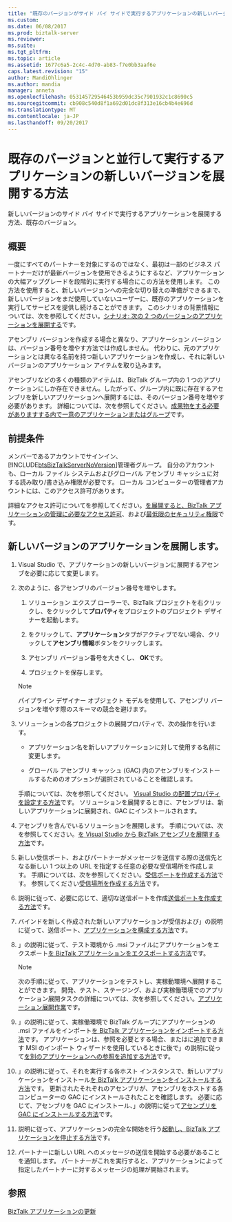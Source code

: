 ```yaml
---
title: "既存のバージョンがサイド バイ サイドで実行するアプリケーションの新しいバージョンを展開する方法 |Microsoft ドキュメント"
ms.custom: 
ms.date: 06/08/2017
ms.prod: biztalk-server
ms.reviewer: 
ms.suite: 
ms.tgt_pltfrm: 
ms.topic: article
ms.assetid: 1677c6a5-2c4c-4d70-ab83-f7e0bb3aaf6e
caps.latest.revision: "15"
author: MandiOhlinger
ms.author: mandia
manager: anneta
ms.openlocfilehash: 053145729546453b959dc35c7901932c1c8690c5
ms.sourcegitcommit: cb908c540d8f1a692d01dc8f313e16cb4b4e696d
ms.translationtype: MT
ms.contentlocale: ja-JP
ms.lasthandoff: 09/20/2017
---
```

# <a name="how-to-deploy-a-new-version-of-an-application-to-run-side-by-side-with-an-existing-version"></a>既存のバージョンと並行して実行するアプリケーションの新しいバージョンを展開する方法
新しいバージョンのサイド バイ サイドで実行するアプリケーションを展開する方法、既存のバージョン。 

## <a name="overview"></a>概要
一度にすべてのパートナーを対象にするのではなく、最初は一部のビジネス パートナーだけが最新バージョンを使用できるようにするなど、アプリケーションの大幅アップグレードを段階的に実行する場合にこの方法を使用します。 この方法を使用すると、新しいバージョンへの完全な切り替えの準備ができるまで、新しいバージョンをまだ使用していないユーザーに、既存のアプリケーションを実行してサービスを提供し続けることができます。 このシナリオの背景情報については、次を参照してください。[シナリオ: 次の 2 つのバージョンのアプリケーションを展開する](../core/scenario-deploying-two-versions-of-an-application.md)です。  
  
 アセンブリ バージョンを作成する場合と異なり、アプリケーション バージョンは、バージョン番号を増やす方法では作成しません。 代わりに、元のアプリケーションとは異なる名前を持つ新しいアプリケーションを作成し、それに新しいバージョンのアプリケーション アイテムを取り込みます。  
  
 アセンブリなどの多くの種類のアイテムは、BizTalk グループ内の 1 つのアプリケーションにしか存在できません。したがって、グループ内に既に存在するアセンブリを新しいアプリケーションへ展開するには、そのバージョン番号を増やす必要があります。 詳細については、次を参照してください。[成果物をする必要がありますする内で一意のアプリケーションまたはグループ](../core/artifacts-that-must-be-unique-in-an-application-or-group.md)です。  

## <a name="prerequisites"></a>前提条件  
メンバーであるアカウントでサインイン、[!INCLUDE[btsBizTalkServerNoVersion](../includes/btsbiztalkservernoversion-md.md)]管理者グループ。 自分のアカウントも、ローカル ファイル システムおよびグローバル アセンブリ キャッシュに対する読み取り/書き込み権限が必要です。 ローカル コンピューターの管理者アカウントには、このアクセス許可があります。  

詳細なアクセス許可についてを参照してください。[を展開すると、BizTalk アプリケーションの管理に必要なアクセス許可](../core/permissions-required-for-deploying-and-managing-a-biztalk-application.md)、および[最低限のセキュリティ権限](https://social.technet.microsoft.com/wiki/contents/articles/24590.minimum-security-rights-for-biztalk-server-2006-to-2016.aspx)です。 
  
## <a name="deploy-a-new-version-of-an-application"></a>新しいバージョンのアプリケーションを展開します。  
  
1.  Visual Studio で、アプリケーションの新しいバージョンに展開するアセンブを必要に応じて変更します。  
  
2.  次のように、各アセンブリのバージョン番号を増やします。  
  
    1.  ソリューション エクスプ ローラーで、BizTalk プロジェクトを右クリックし、をクリックして**プロパティ**をプロジェクトのプロジェクト デザイナーを起動します。  
  
    2.  をクリックして、**アプリケーション**タブがアクティブでない場合、クリックして**アセンブリ情報**ボタンをクリックします。  
  
    3.  アセンブリ バージョン番号を大きくし、 **OK**です。  
  
    4.  プロジェクトを保存します。  
  
    > [!NOTE]
    >  パイプライン デザイナー オブジェクト モデルを使用して、アセンブリ バージョンを増やす際のスキーマの競合を避けます。  
  
3.  ソリューションの各プロジェクトの展開プロパティで、次の操作を行います。  
  
    -   アプリケーション名を新しいアプリケーションに対して使用する名前に変更します。  
  
    -   グローバル アセンブリ キャッシュ (GAC) 内のアセンブリをインストールするためのオプションが選択されていることを確認します。  
  
     手順については、次を参照してください。 [Visual Studio の配置プロパティを設定する方法](../core/how-to-set-deployment-properties-in-visual-studio.md)です。 ソリューションを展開するときに、アセンブリは、新しいアプリケーションに展開され、GAC にインストールされます。  
  
4.  アセンブリを含んでいるソリューションを展開します。 手順については、次を参照してください。[を Visual Studio から BizTalk アセンブリを展開する方法](../core/how-to-deploy-a-biztalk-assembly-from-visual-studio.md)です。  
  
5.  新しい受信ポート、およびパートナーがメッセージを送信する際の送信先となる新しい 1 つ以上の URL を指定する任意の必要な受信場所を作成します。 手順については、次を参照してください。[受信ポートを作成する方法](../core/how-to-create-a-receive-port.md)です。 参照してください[受信場所を作成する方法](../core/how-to-create-a-receive-location.md)です。  
  
6.  説明に従って、必要に応じて、適切な送信ポートを作成[送信ポートを作成する方法](../core/how-to-create-a-send-port2.md)です。  
  
7.  バインドを新しく作成された新しいアプリケーションが受信および」の説明に従って、送信ポート、[アプリケーションを構成する方法](../core/how-to-configure-an-application.md)です。  
  
8.  」の説明に従って、テスト環境から .msi ファイルにアプリケーションをエクスポート[を BizTalk アプリケーションをエクスポートする方法](../core/how-to-export-a-biztalk-application.md)です。  
  
    > [!NOTE]
    >  次の手順に従って、アプリケーションをテストし、実稼動環境へ展開することができます。 開発、テスト、ステージング、および実稼働環境でのアプリケーション展開タスクの詳細については、次を参照してください。[アプリケーション展開作業](../core/application-deployment-tasks.md)です。  
  
9. 」の説明に従って、実稼働環境で BizTalk グループにアプリケーションの .msi ファイルをインポート[を BizTalk アプリケーションをインポートする方法](../core/how-to-import-a-biztalk-application.md)です。 アプリケーションは、参照を必要とする場合、またはに追加できます MSI のインポート ウィザードを使用しているときに後で」の説明に従って[を別のアプリケーションへの参照を追加する方法](../core/how-to-add-a-reference-to-another-application.md)です。  
  
10. 」の説明に従って、それを実行する各ホスト インスタンスで、新しいアプリケーションをインストール[を BizTalk アプリケーションをインストールする方法](../core/how-to-install-a-biztalk-application.md)です。 更新されたそれぞれのアセンブリが、アセンブリをホストする各コンピューターの GAC にインストールされたことを確認します。 必要に応じて、アセンブリを GAC にインストール、」の説明に従って[アセンブリを GAC にインストールする方法](../core/how-to-install-an-assembly-in-the-gac.md)です。  
  
11. 説明に従って、アプリケーションの完全な開始を行う[起動し、BizTalk アプリケーションを停止する方法](../core/how-to-start-and-stop-a-biztalk-application.md)です。  
  
12. パートナーに新しい URL へのメッセージの送信を開始する必要があることを通知します。 パートナーがこれを実行すると、アプリケーションによって指定したパートナーに対するメッセージの処理が開始されます。  
  
## <a name="see-also"></a>参照  
 [BizTalk アプリケーションの更新](../core/updating-biztalk-applications.md)